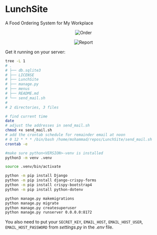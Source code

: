 # LunchSite
A Food Ordering System for My Workplace

<p align="center"><img src="https://i.postimg.cc/FscqZ90H/Screenshot-2024-09-18-124827.png" alt="Order"></img></p>
<p align="center"><img src="https://i.postimg.cc/Hk9hqBZG/Screenshot-2024-09-18-124838.png" alt="Report"></img></p>

Get it running on your server:
```bash
tree -L 1
# .
# ├── db.sqlite3
# ├── LICENSE
# ├── LunchSite
# ├── manage.py
# ├── menus
# ├── README.md
# └── send_mail.sh
# 
# 2 directories, 3 files

# find current time
date
# adjust the addresses in send_mail.sh
chmod +x send_mail.sh
# add the crontab schedule for remainder email at noon
# 0 12 * * * /bin/bash /home/mohammad/repos/LunchSite/send_mail.sh
crontab -e

#make sure python<VERSION>-venv is installed
python3 -m venv .venv

source .venv/bin/activate

python -m pip install Django
python -m pip install django-crispy-forms
python -m pip install crispy-bootstrap4
python -m pip install python-dotenv

python manage.py makemigrations
python manage.py migrate
python manage.py createsuperuser
python manage.py runserver 0.0.0.0:8172
```
You also need to put your `SECRET_KEY`, `EMAIL_HOST`, `EMAIL_HOST_USER`,
`EMAIL_HOST_PASSWORD` from _settings.py_ in the _.env_ file.
